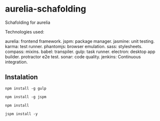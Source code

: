 # aurelia-schafolding

Schafolding for aurelia

Technologies used:

aurelia: frontend framework.
jspm: package manager.
jasmine: unit testing.
karma: test runner.
phantomjs: browser emulation.
sass: stylesheets.
compass: mixins.
babel: transpiler.
gulp: task runner.
electron: desktop app builder.
protractor e2e test.
sonar: code quality.
jenkins: Continuous integration.

## Instalation

`npm install -g gulp`

`npm install -g jspm`

`npm install`

`jspm install -y`
